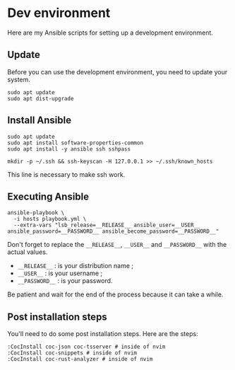 # Dev environment

Here are my Ansible scripts for setting up a development environment.

## Update

Before you can use the development environment, you need to update your system.

```
sudo apt update
sudo apt dist-upgrade
```

## Install Ansible

```
sudo apt update
sudo apt install software-properties-common
sudo apt install -y ansible ssh sshpass
```

```
mkdir -p ~/.ssh && ssh-keyscan -H 127.0.0.1 >> ~/.ssh/known_hosts
```

This line is necessary to make ssh work.

## Executing Ansible

```
ansible-playbook \
  -i hosts playbook.yml \
  --extra-vars "lsb_release=__RELEASE__ ansible_user=__USER__ ansible_password=__PASSWORD__ ansible_become_password=__PASSWORD__"
```

Don't forget to replace the `__RELEASE__`, `__USER__` and `__PASSWORD__` with the actual values.

* `__RELEASE__` : is your distribution name ;
* `__USER__` : is your username ;
* `__PASSWORD__` : is your password.

Be patient and wait for the end of the process because it can take a while.

## Post installation steps

You'll need to do some post installation steps. Here are the steps:

```shell
:CocInstall coc-json coc-tsserver # inside of nvim
:CocInstall coc-snippets # inside of nvim
:CocInstall coc-rust-analyzer # inside of nvim
```
